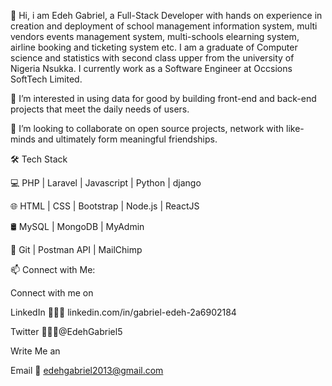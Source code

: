 👋 Hi, i am Edeh Gabriel, a Full-Stack Developer with hands on experience in creation and deployment of school management information system, multi vendors events management system, multi-schools elearning system, airline booking and ticketing system etc. I am a graduate of Computer science and statistics with second class upper from the university of Nigeria Nsukka. I currently work as a Software Engineer at Occsions SoftTech Limited.

👀 I’m interested in using data for good by building front-end and back-end projects that meet the daily needs of users.

💞️ I’m looking to collaborate on open source projects, network with like-minds and ultimately form meaningful friendships.

🛠 Tech Stack

💻   PHP | Laravel | Javascript | Python | django

🌐   HTML | CSS | Bootstrap | Node.js | ReactJS 

🛢   MySQL | MongoDB | MyAdmin

🔧   Git | Postman API | MailChimp

📫 Connect with Me:

Connect with me on 

LinkedIn 👨🏻‍💻 linkedin.com/in/gabriel-edeh-2a6902184

Twitter 👨🏻‍💻@EdehGabriel5

Write Me an 

Email 💌 edehgabriel2013@gmail.com
